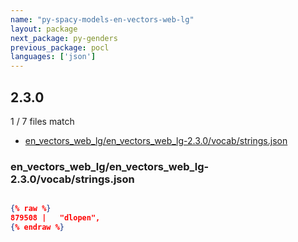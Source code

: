 ```yaml
---
name: "py-spacy-models-en-vectors-web-lg"
layout: package
next_package: py-genders
previous_package: pocl
languages: ['json']
---
```

## 2.3.0
1 / 7 files match

 - [en_vectors_web_lg/en_vectors_web_lg-2.3.0/vocab/strings.json](#en_vectors_web_lgen_vectors_web_lg-230vocabstringsjson)

### en_vectors_web_lg/en_vectors_web_lg-2.3.0/vocab/strings.json

```json

{% raw %}
879508 |   "dlopen",
{% endraw %}

```